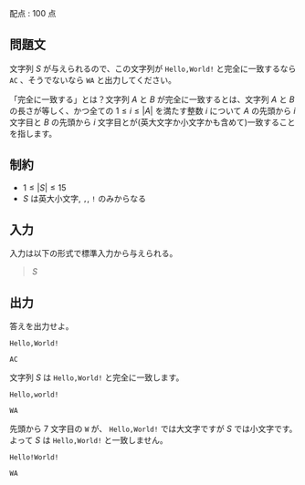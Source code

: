 配点 : $100$ 点

## 問題文

文字列 $S$ が与えられるので、この文字列が `Hello,World!` と完全に一致するなら `AC` 、そうでないなら `WA` と出力してください。

「完全に一致する」とは？文字列 $A$ と $B$ が完全に一致するとは、文字列 $A$ と $B$ の長さが等しく、かつ全ての $1 \le i \le |A|$ を満たす整数 $i$ について $A$ の先頭から $i$ 文字目と $B$ の先頭から $i$ 文字目とが(英大文字か小文字かも含めて)一致することを指します。

## 制約

- $1 \le |S| \le 15$
- $S$ は英大小文字, `,`, `!` のみからなる

## 入力

入力は以下の形式で標準入力から与えられる。

> $S$

## 出力

答えを出力せよ。

```input1
Hello,World!
```

```output1
AC
```

文字列 $S$ は `Hello,World!` と完全に一致します。

```input2
Hello,world!
```

```output2
WA
```

先頭から $7$ 文字目の `W` が、 `Hello,World!` では大文字ですが $S$ では小文字です。よって $S$ は `Hello,World!` と一致しません。

```input3
Hello!World!
```

```output3
WA
```